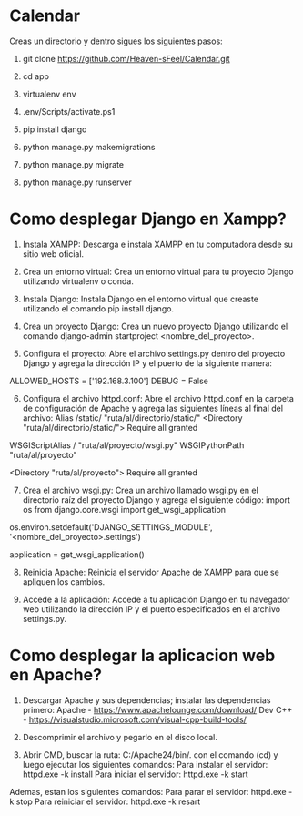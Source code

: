 # Calendar

Creas un directorio y dentro sigues los siguientes pasos:

1. git clone https://github.com/Heaven-sFeel/Calendar.git

2. cd app

3. virtualenv env

4. .env/Scripts/activate.ps1

5. pip install django

6. python manage.py makemigrations

7. python manage.py migrate

8. python manage.py runserver

# Como desplegar Django en Xampp?

1. Instala XAMPP: Descarga e instala XAMPP en tu computadora desde su sitio web oficial.

2. Crea un entorno virtual: Crea un entorno virtual para tu proyecto Django utilizando virtualenv o conda.

3. Instala Django: Instala Django en el entorno virtual que creaste utilizando el comando pip install django.

4. Crea un proyecto Django: Crea un nuevo proyecto Django utilizando el comando django-admin startproject <nombre_del_proyecto>.

5. Configura el proyecto: Abre el archivo settings.py dentro del proyecto Django y agrega la dirección IP y el puerto de la siguiente manera:

ALLOWED_HOSTS = ['192.168.3.100']
DEBUG = False

6. Configura el archivo httpd.conf: Abre el archivo httpd.conf en la carpeta de configuración de Apache y agrega las siguientes líneas al final del archivo:
Alias /static/ "ruta/al/directorio/static/"
<Directory "ruta/al/directorio/static/">
Require all granted
</Directory>

WSGIScriptAlias / "ruta/al/proyecto/wsgi.py"
WSGIPythonPath "ruta/al/proyecto"

<Directory "ruta/al/proyecto">
<Files wsgi.py>
Require all granted
</Files>
</Directory>

7. Crea el archivo wsgi.py: Crea un archivo llamado wsgi.py en el directorio raíz del proyecto Django y agrega el siguiente código:
import os
from django.core.wsgi import get_wsgi_application

os.environ.setdefault('DJANGO_SETTINGS_MODULE', '<nombre_del_proyecto>.settings')

application = get_wsgi_application()

8. Reinicia Apache: Reinicia el servidor Apache de XAMPP para que se apliquen los cambios.

9. Accede a la aplicación: Accede a tu aplicación Django en tu navegador web utilizando la dirección IP y el puerto especificados en el archivo settings.py.

# Como desplegar la aplicacion web en Apache?

1. Descargar Apache y sus dependencias; instalar las dependencias primero: 
Apache - https://www.apachelounge.com/download/
Dev C++ - https://visualstudio.microsoft.com/visual-cpp-build-tools/

2. Descomprimir el archivo y pegarlo en el disco local.

3. Abrir CMD, buscar la ruta: C:/Apache24/bin/. con el comando (cd) y luego ejecutar los siguientes comandos:
Para instalar el servidor: httpd.exe -k install
Para iniciar el servidor: httpd.exe -k start

Ademas, estan los siguientes comandos:
Para parar el servidor: httpd.exe -k stop
Para reiniciar el servidor: httpd.exe -k resart
